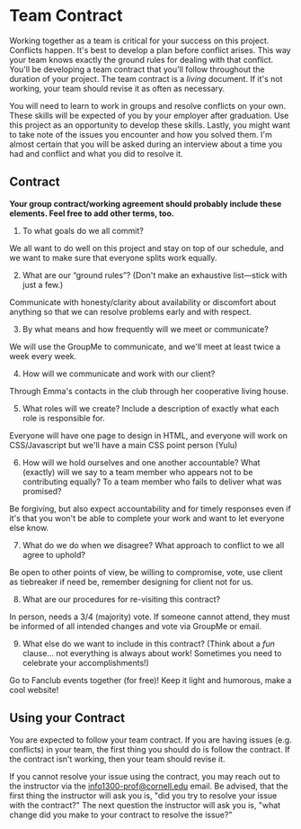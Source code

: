 # Team Contract

Working together as a team is critical for your success on this project. Conflicts happen. It's best to develop a plan before conflict arises. This way your team knows exactly the ground rules for dealing with that conflict. You'll be developing a team contract that you'll follow throughout the duration of your project. The team contract is a *living* document. If it's not working, your team should revise it as often as necessary.

You will need to learn to work in groups and resolve conflicts on your own. These skills will be expected of you by your employer after graduation. Use this project as an opportunity to develop these skills. Lastly, you might want to take note of the issues you encounter and how you solved them. I'm almost certain that you will be asked during an interview about a time you had and conflict and what you did to resolve it.

## Contract

**Your group contract/working agreement should probably include these elements. Feel free to add other terms, too.**

1. To what goals do we all commit?

We all want to do well on this project and stay on top of our schedule, and we want to make sure that everyone splits work equally.

2. What are our “ground rules”? (Don't make an exhaustive list—stick with just a few.)

Communicate with honesty/clarity about availability or discomfort about anything so that we can resolve problems early and with respect.

3. By what means and how frequently will we meet or communicate?

We will use the GroupMe to communicate, and we'll meet at least twice a week every week.

4. How will we communicate and work with our client?

Through Emma's contacts in the club through her cooperative living house.

5. What roles will we create? Include a description of exactly what each role is responsible for.

Everyone will have one page to design in HTML, and everyone will work on CSS/Javascript but we'll have a main CSS point person (Yulu)

6. How will we hold ourselves and one another accountable? What (exactly) will we say to a team member who appears not to be contributing equally? To a team member who fails to deliver what was promised?

Be forgiving, but also expect accountability and for timely responses even if it's that you won't be able to complete your work and want to let everyone else know.

7. What do we do when we disagree? What approach to conflict to we all agree to uphold?

Be open to other points of view, be willing to compromise, vote, use client as tiebreaker if need be, remember designing for client not for us.

8. What are our procedures for re-visiting this contract?

In person, needs a 3/4 (majority) vote. If someone cannot attend, they must be informed of all intended changes and vote via GroupMe or email.

9. What else do we want to include in this contract? (Think about a *fun* clause... not everything is always about work! Sometimes you need to celebrate your accomplishments!)

Go to Fanclub events together (for free)! Keep it light and humorous, make a cool website!

## Using your Contract

You are expected to follow your team contract. If you are having issues (e.g. conflicts) in your team, the first thing you should do is follow the contract. If the contract isn't working, then your team should revise it.

If you cannot resolve your issue using the contract, you may reach out to the instructor via the <info1300-prof@cornell.edu> email. Be advised, that the first thing the instructor will ask you is, "did you try to resolve your issue with the contract?" The next question the instructor will ask you is, "what change did you make to your contract to resolve the issue?"

